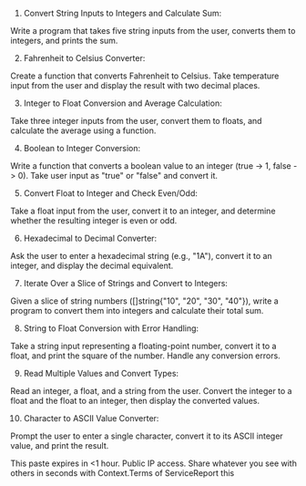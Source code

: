 
1. Convert String Inputs to Integers and Calculate Sum:

Write a program that takes five string inputs from the user, converts them to integers, and prints the sum.

2. Fahrenheit to Celsius Converter:

Create a function that converts Fahrenheit to Celsius. Take temperature input from the user and display the result with two decimal places.

3. Integer to Float Conversion and Average Calculation:

Take three integer inputs from the user, convert them to floats, and calculate the average using a function.

4. Boolean to Integer Conversion:

Write a function that converts a boolean value to an integer (true -> 1, false -> 0). Take user input as "true" or "false" and convert it.

5. Convert Float to Integer and Check Even/Odd:

Take a float input from the user, convert it to an integer, and determine whether the resulting integer is even or odd.

6. Hexadecimal to Decimal Converter:

Ask the user to enter a hexadecimal string (e.g., "1A"), convert it to an integer, and display the decimal equivalent.

7. Iterate Over a Slice of Strings and Convert to Integers:

Given a slice of string numbers ([]string{"10", "20", "30", "40"}), write a program to convert them into integers and calculate their total sum.

8. String to Float Conversion with Error Handling:

Take a string input representing a floating-point number, convert it to a float, and print the square of the number. Handle any conversion errors.

9. Read Multiple Values and Convert Types:

Read an integer, a float, and a string from the user. Convert the integer to a float and the float to an integer, then display the converted values.

10. Character to ASCII Value Converter:

Prompt the user to enter a single character, convert it to its ASCII integer value, and print the result.




This paste expires in <1 hour. Public IP access. Share whatever you see with others in seconds with Context.Terms of ServiceReport this
